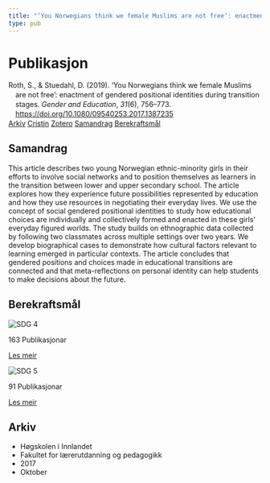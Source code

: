 ```yaml
---
title: "‘You Norwegians think we female Muslims are not free’: enactment of gendered positional identities during transition stages"
type: pub
---
```

<h1>Publikasjon</h1>
<article id="csl-bib-container-QXYWULR4" class="csl-bib-container">
  <div class="csl-bib-body" style="line-height: 1.35; padding-left: 1em; text-indent:-1em;">
  <div class="csl-entry">Roth, S., &amp; Stuedahl, D. (2019). &#x2018;You Norwegians think we female Muslims are not free&#x2019;: enactment of gendered positional identities during transition stages. <i>Gender and Education</i>, <i>31</i>(6), 756&#x2013;773. <a href="https://doi.org/10.1080/09540253.2017.1387235">https://doi.org/10.1080/09540253.2017.1387235</a></div>
</div>
  <div class="csl-bib-buttons">
    <a href="#taxonomy-article-QXYWULR4" class="csl-bib-button">Arkiv</a>
    <a href="https://app.cristin.no/results/show.jsf?id=1505094" alt="Cristin URL" class="csl-bib-button">Cristin</a>
    <a href="http://zotero.org/groups/5022929/items/QXYWULR4" alt="Zotero URL" class="csl-bib-button">Zotero</a>
    <a href="#abstract-article-QXYWULR4" class="csl-bib-button">Samandrag</a>
    <a href="#sdg-article-QXYWULR4" class="csl-bib-button">Berekraftsmål</a>
  </div>
  <div id="csl-bib-meta-container-QXYWULR4"></div>
</article>
<div id="csl-bib-meta-QXYWULR4" class="csl-bib-meta">
  <article id="abstract-article-QXYWULR4" class="abstract-article">
    <h1>Samandrag</h1>
    This article describes two young Norwegian ethnic-minority girls in their efforts to involve social networks and to position themselves as learners in the transition between lower and upper secondary school. The article explores how they experience future possibilities represented by education and how they use resources in negotiating their everyday lives. We use the concept of social gendered positional identities to study how educational choices are individually and collectively formed and enacted in these girls’ everyday figured worlds. The study builds on ethnographic data collected by following two classmates across multiple settings over two years. We develop biographical cases to demonstrate how cultural factors relevant to learning emerged in particular contexts. The article concludes that gendered positions and choices made in educational transitions are connected and that meta-reflections on personal identity can help students to make decisions about the future.
  </article>
  <article id="sdg-article-QXYWULR4" class="sdg-article">
    <h1>Berekraftsmål</h1>
    <div class="sdg-container"><div id="sdg4" class="sdg">
<img src="/images/sdg/sdg04_no.png" class="image" alt="SDG 4">
<div class="sdg-overlay">
<p class="sdg-publication-count"><span>163</span> Publikasjonar</p>
<p><a href="https://www.fn.no/om-fn/fns-baerekraftsmaal/god-utdanning?lang=nno-NO" class="sdg-read-more">Les meir</a></p>
</div>
</div> <div id="sdg5" class="sdg">
<img src="/images/sdg/sdg05_no.png" class="image" alt="SDG 5">
<div class="sdg-overlay">
<p class="sdg-publication-count"><span>91</span> Publikasjonar</p>
<p><a href="https://www.fn.no/om-fn/fns-baerekraftsmaal/likestilling-mellom-kjoennene?lang=nno-NO" class="sdg-read-more">Les meir</a></p>
</div>
</div></div>
  </article>
  <article id="taxonomy-article-QXYWULR4" class="taxonomy-article">
    <h1>Arkiv</h1>
    <ul>
      <li>Høgskolen i Innlandet</li>
      <li>Fakultet for lærerutdanning og pedagogikk</li>
      <li>2017</li>
      <li>Oktober</li>
    </ul>
  </article>
</div>
